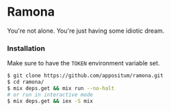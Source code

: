 # Ramona
You're not alone. You're just having some idiotic dream.

### Installation
Make sure to have the `TOKEN` environment variable set.

```bash
$ git clone https://github.com/appositum/ramona.git
$ cd ramona/
$ mix deps.get && mix run --no-halt
# or run in interactive mode
$ mix deps.get && iex -S mix
```
